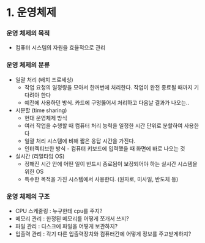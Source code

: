 # 1. 운영체제

### 운영 체제의 목적

- 컴퓨터 시스템의 자원을 효율적으로 관리

### 운영 체제의 분류

- 일괄 처리 (배치 프로세싱)
    - 작업 요청의 일정량을 모아서 한꺼번에 처리한다. 작업이 완전 종료될 때까지 기다려야 한다
    - 예전에 사용하던 방식. 카드에 구멍뚫어서 처리하고 다음날 결과가 나오는..
- 시분할 (time sharing)
    - 현대 운영체제 방식
    - 여러 작업을 수행할 때 컴퓨터 처리 능력을 일정한 시간 단위로 분할하여 사용한다
    - 일괄 처리 시스템에 비해 짧은 응답 시간을 가진다.
    - 인터렉티브한 방식 - 컴퓨터 키보드에 입력했을 때 화면에 바로 나오는 것
- 실시간 (리얼타임 OS)
    - 정해진 시간 안에 어떤 일이 반드시 종료됨이 보장되어야 하는 실시간 시스템을 위한 OS
    - 특수한 목적을 가진 시스템에서 사용한다. (원자로, 미사일, 반도체 등)

### 운영 체제의 구조

- CPU 스케줄링 : 누구한테 cpu를 주지?
- 메모리 관리 : 한정된 메모리를 어떻게 쪼개서 쓰지?
- 파일 관리 : 디스크에 파일을 어떻게 보관하지?
- 입출력 관리 : 각기 다른 입출력장치와 컴퓨터간에 어떻게 정보를 주고받게하지?